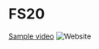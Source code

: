 # FS20

[Sample video](https://www.youtube.com/watch?v=EY2OEX8kO1E)
![Website](http://i.imgur.com/MVNqlIn.png)
                                                           

